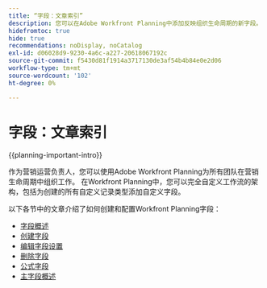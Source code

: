 ```yaml
---
title: “字段：文章索引”
description: 您可以在Adobe Workfront Planning中添加反映组织生命周期的新字段。 字段是记录类型的属性。
hidefromtoc: true
hide: true
recommendations: noDisplay, noCatalog
exl-id: d06028d9-9230-4a6c-a227-20618067192c
source-git-commit: f5430d81f1914a3717130de3af54b4b84e0e2d06
workflow-type: tm+mt
source-wordcount: '102'
ht-degree: 0%

---
```


# 字段：文章索引

<!--
title: Fields: article index
description: You can add new fields in Adobe Workfront Planning that reflect your organization's lifecycle. Fields are attributes of record types. 
hidefromtoc: yes
author: Alina
feature: Work Management (***************WE NEED A NEW ONE HERE***********)
role: User, Admin
hide: yes
-->

<!--update the metadata with real information when making this available in TOC and in the left nav-->

{{planning-important-intro}}

作为营销运营负责人，您可以使用Adobe Workfront Planning为所有团队在营销生命周期中组织工作。 在Workfront Planning中，您可以完全自定义工作流的架构，包括为创建的所有自定义记录类型添加自定义字段。

以下各节中的文章介绍了如何创建和配置Workfront Planning字段：

* [字段概述](/help/quicksilver/planning/fields/fields-overview.md)
* [创建字段](/help/quicksilver/planning/fields/create-fields.md)
* [编辑字段设置](/help/quicksilver/planning/fields/edit-fields.md)
* [删除字段](/help/quicksilver/planning/fields/delete-fields.md)
* [公式字段](/help/quicksilver/planning/fields/formula-fields.md)
* [主字段概述](/help/quicksilver/planning/fields/primary-field-overview.md)
